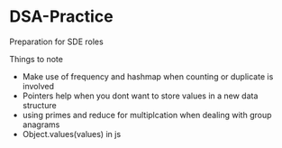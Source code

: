 # DSA-Practice
Preparation for SDE roles


Things to note

* Make use of frequency and hashmap when counting or duplicate is involved
* Pointers help when you dont want to store values in a new data structure
* using primes and reduce for multiplcation when dealing with group anagrams
* Object.values(values) in js

